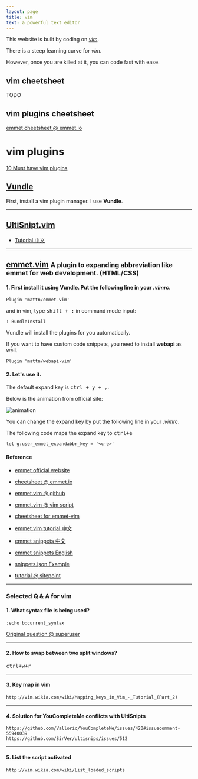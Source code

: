 ```yaml
---
layout: page
title: vim
text: a powerful text editor
---
```


This website is built by coding on [_vim_](http://www.vim.org/).

There is a steep learning curve for _vim_.

However, once you are killed at it, you can code fast with ease.

## vim cheetsheet

TODO

## vim plugins cheetsheet

[emmet cheetsheet @ emmet.io](http://docs.emmet.io/cheat-sheet/)

# vim plugins

[10 Must have vim plugins](http://www.openfoundry.org/en/tech-column/2244--vim-plugin)


## [Vundle](https://github.com/VundleVim/Vundle.vim/blob/v0.10.2/doc/vundle.txt#L234-L254)

First, install a vim plugin manager. I use **Vundle**.

---


## [UltiSnipt.vim](https://github.com/SirVer/ultisnips)


* [Tutorial 中文](http://mednoter.com/UltiSnips.html)


---

## [emmet.vim](http://www.vim.org/scripts/script.php?script_id=2981) <small>A plugin to expanding abbreviation like emmet for web development. (HTML/CSS) </small>


#### 1. First install it using Vundle. Put the following line in your _.vimrc_.

~~~
Plugin 'mattn/emmet-vim'
~~~

and in vim, type <kbd>shift + :</kbd> in command mode input:

~~~
: BundleInstall
~~~

Vundle will install the plugins for you automatically.

If you want to have custom code snippets, you need to install **webapi** as well.

~~~
Plugin 'mattn/webapi-vim'
~~~

#### 2. Let's use it.

The default expand key is <kbd>ctrl + y + ,</kbd>.

Below is the animation from official site:

![animation](https://raw.githubusercontent.com/mattn/emmet-vim/master/doc/screenshot.gif)


You can change the expand key by put the following line in your _.vimrc_. 

The following code maps the expand key to <kbd>ctrl+e</kbd>

~~~
let g:user_emmet_expandabbr_key = '<c-e>'
~~~

#### Reference

* [emmet official website](http://docs.emmet.io/)

* [cheetsheet @ emmet.io](http://docs.emmet.io/cheat-sheet/)

* [emmet.vim @ github](https://github.com/mattn/emmet-vim)

* [emmet.vim @ vim script](http://www.vim.org/scripts/script.php?script_id=2981)

* [cheetsheet for emmet-vim](https://raw.githubusercontent.com/mattn/emmet-vim/master/TUTORIAL)

* [emmet.vim tutorial 中文](https://www.zfanw.com/blog/zencoding-vim-tutorial-chinese.html)

* [emmet snippets 中文](http://yanxyz.github.io/emmet-docs/customization/snippets/)

* [emmet snippets English](http://docs.emmet.io/customization/snippets/)

* [snippets.json Example](https://github.com/sergeche/emmet-sublime/blob/master/emmet/snippets.json)

* [tutorial @ sitepoint](http://www.sitepoint.com/faster-workflow-mastering-emmet-part-4/)

---

### Selected Q & A for vim

#### 1. What syntax file is being used?

~~~ 
:echo b:current_syntax
~~~

[Original question @ superuser](http://superuser.com/questions/686241/how-do-i-tell-what-syntax-file-is-being-used)

---

#### 2. How to swap between two split windows?

<kbd>ctrl+w+r</kbd>


---

#### 3. Key map in vim

~~~
http://vim.wikia.com/wiki/Mapping_keys_in_Vim_-_Tutorial_(Part_2)
~~~

---

#### 4. Solution for YouCompleteMe conflicts with UltiSnipts


~~~
https://github.com/Valloric/YouCompleteMe/issues/420#issuecomment-55940039
https://github.com/SirVer/ultisnips/issues/512
~~~

---

#### 5. List the script activated

~~~
http://vim.wikia.com/wiki/List_loaded_scripts
~~~

